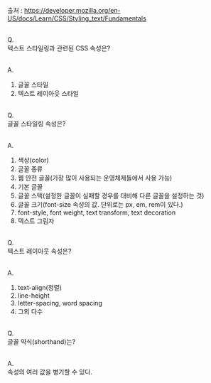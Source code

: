 출처 : https://developer.mozilla.org/en-US/docs/Learn/CSS/Styling_text/Fundamentals<br/><br/>

Q.<br/>
텍스트 스타일링과 관련된 CSS 속성은?
<br/><br/>

A.<br/>
1. 글꼴 스타일
2. 텍스트 레이아웃 스타일
<br/><br/>

Q.<br/>
글꼴 스타일링 속성은?
<br/><br/>

A.<br/>
1. 색상(color)
2. 글꼴 종류
3. 웹 안전 글꼴(가장 많이 사용되는 운영체제들에서 사용 가능)
4. 기본 글꼴
5. 글꼴 스택(설정한 글꼴이 실패할 경우를 대비해 다른 글꼴을 설정하는 것)
6. 글꼴 크기(font-size 속성의 값. 단위로는 px, em, rem이 있다.)
7. font-style, font weight, text transform, text decoration
8. 텍스트 그림자
<br/><br/>

Q.<br/>
텍스트 레이아웃 속성은?
<br/><br/>

A.<br/>
1. text-align(정렬)
2. line-height
3. letter-spacing, word spacing
4. 그외 다수
<br/><br/>

Q.<br/>
글꼴 약식(shorthand)는?
<br/><br/>

A.<br/>
속성의 여러 값을 병기할 수 있다.
<br/><br/>